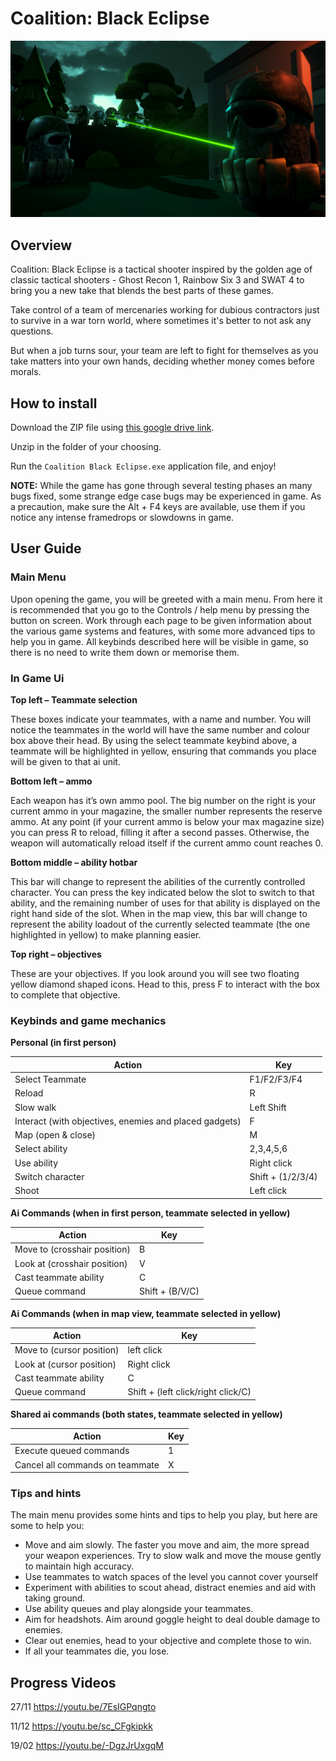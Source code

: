 # Coalition: Black Eclipse
![Title Cover](RepoScreenshots/TitleCover.png)

## Overview
Coalition: Black Eclipse is a tactical shooter inspired by the golden age of classic tactical shooters - Ghost Recon 1, Rainbow Six 3 and SWAT 4 to bring you a new take that blends the best parts of these games.

Take control of a team of mercenaries working for dubious contractors just to survive in a war torn world, where sometimes it's better to not ask any questions.

But when a job turns sour, your team are left to fight for themselves as you take matters into your own hands, deciding whether money comes before morals.

## How to install
Download the ZIP file using [this google drive link](https://drive.google.com/drive/folders/1rN4iZv_FrTbrqTIjbsEMxZKBnElJK_uv?usp=sharing).

Unzip in the folder of your choosing.

Run the `Coalition Black Eclipse.exe` application file, and enjoy!

**NOTE:** While the game has gone through several testing phases an many bugs fixed, some strange edge case bugs may be experienced in game. As a precaution, make sure the Alt + F4 keys are available, use them if you notice any intense framedrops or slowdowns in game.

## User Guide
### Main Menu
Upon opening the game, you will be greeted with a main menu. From here it is 
recommended that you go to the Controls / help menu by pressing the button on 
screen. Work through each page to be given information about the various game 
systems and features, with some more advanced tips to help you in game. 
All keybinds described here will be visible in game, so there is no need to write them 
down or memorise them.



### In Game Ui
**Top left – Teammate selection**

These boxes indicate your teammates, with a name and number. You will notice the 
teammates in the world will have the same number and colour box above their head. 
By using the select teammate keybind above, a teammate will be highlighted in yellow, 
ensuring that commands you place will be given to that ai unit. 

**Bottom left – ammo**

Each weapon has it’s own ammo pool. The big number on the right is your current 
ammo in your magazine, the smaller number represents the reserve ammo. At any 
point (if your current ammo is below your max magazine size) you can press R to 
reload, filling it after a second passes. Otherwise, the weapon will automatically reload 
itself if the current ammo count reaches 0. 

**Bottom middle – ability hotbar**

This bar will change to represent the abilities of the currently controlled character. You 
can press the key indicated below the slot to switch to that ability, and the remaining 
number of uses for that ability is displayed on the right hand side of the slot. 
When in the map view, this bar will change to represent the ability loadout of the 
currently selected teammate (the one highlighted in yellow) to make planning easier. 

**Top right – objectives**

These are your objectives. If you look around you will see two floating yellow diamond 
shaped icons. Head to this, press F to interact with the box to complete that objective. 

### Keybinds and game mechanics
**Personal (in first person)**

| Action | Key |
| ---- | ---- |
| Select Teammate | F1/F2/F3/F4 |
| Reload | R |
| Slow walk | Left Shift |
| Interact (with objectives, enemies and placed gadgets) | F |
| Map (open & close) | M |
| Select ability | 2,3,4,5,6 |
| Use ability | Right click |
| Switch character | Shift + (1/2/3/4) |
| Shoot | Left click |


**Ai Commands (when in first person, teammate selected in yellow)**

| Action | Key |
| ---- | ---- |
| Move to (crosshair position) | B |
| Look at (crosshair position) | V |
| Cast teammate ability | C |
| Queue command | Shift + (B/V/C) |


**Ai Commands (when in map view, teammate selected in yellow)**

| Action | Key |
| ---- | ---- |
| Move to (cursor position) | left click |
| Look at (cursor position) | Right click |
| Cast teammate ability | C |
| Queue command | Shift + (left click/right click/C) |


**Shared ai commands (both states, teammate selected in yellow)**

| Action | Key |
| ---- | ---- |
| Execute queued commands | 1 |
| Cancel all commands on teammate | X |

### Tips and hints
The main menu provides some hints and tips to help you play, but here are some to 
help you: 

- Move and aim slowly. The faster you move and aim, the more spread your 
weapon experiences. Try to slow walk and move the mouse gently to maintain 
high accuracy. 
- Use teammates to watch spaces of the level you cannot cover yourself
- Experiment with abilities to scout ahead, distract enemies and aid with taking 
ground. 
- Use ability queues and play alongside your teammates. 
- Aim for headshots. Aim around goggle height to deal double damage to 
enemies. 
- Clear out enemies, head to your objective and complete those to win.
- If all your teammates die, you lose. 

## Progress Videos
27/11
https://youtu.be/7EsIGPqngto

11/12
https://youtu.be/sc_CFgkipkk

19/02
https://youtu.be/-DgzJrUxgqM
 
